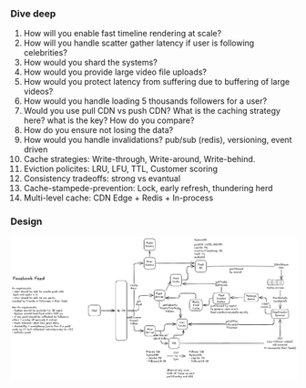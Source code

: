 ### Dive deep
1. How will you enable fast timeline rendering at scale?
2. How will you handle scatter gather latency if user is following celebrities?
3. How would you shard the systems?
4. How would you provide large video file uploads?
5. How would you protect latency from suffering due to buffering of large videos?
6. How would you handle loading 5 thousands followers for a user?
7. Would you use pull CDN vs push CDN? What is the caching strategy here? what is the key? How do you compare?
8. How do you ensure not losing the data?
9. How would you handle invalidations? pub/sub (redis), versioning, event driven
10. Cache strategies: Write-through, Write-around, Write-behind.
11. Eviction policites: LRU, LFU, TTL, Customer scoring
12. Consistency tradeoffs: strong vs evantual
13. Cache-stampede-prevention: Lock, early refresh, thundering herd
14. Multi-level cache: CDN Edge + Redis + In-process

### Design

![](diagrams-v2/facebook-feed.png)
